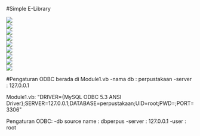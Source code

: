 #Simple E-Library

<img src="https://github.com/defuj/Simple-E-Library---MyPerpus/tree/master/preview/Loading.JPG"></br>
<img src="https://github.com/defuj/Simple-E-Library---MyPerpus/tree/master/preview/Home.JPG"></br>
<img src="https://github.com/defuj/Simple-E-Library---MyPerpus/tree/master/preview/Home after login.JPG"></br>
<img src="https://github.com/defuj/Simple-E-Library---MyPerpus/tree/master/preview/Pembuatan Akun.JPG"></br>
<img src="https://github.com/defuj/Simple-E-Library---MyPerpus/tree/master/preview/Pengaturan.JPG"></br>
<img src="https://github.com/defuj/Simple-E-Library---MyPerpus/tree/master/preview/Anggota Perpus.JPG"></br>
<img src="https://github.com/defuj/Simple-E-Library---MyPerpus/tree/master/preview/Buku.JPG"></br>
<img src="https://github.com/defuj/Simple-E-Library---MyPerpus/tree/master/preview/Pinjaman.JPG"></br>
<img src="https://github.com/defuj/Simple-E-Library---MyPerpus/tree/master/preview/Pengembalian Buku.JPG"></br>

#Pengaturan ODBC berada di Module1.vb
-nama db : perpustakaan
-server : 127.0.0.1

Module1.vb:
"DRIVER={MySQL ODBC 5.3 ANSI Driver};SERVER=127.0.0.1;DATABASE=perpustakaan;UID=root;PWD=;PORT=3306"

Pengaturan ODBC:
-db source name : dbperpus
-server : 127.0.0.1
-user : root
